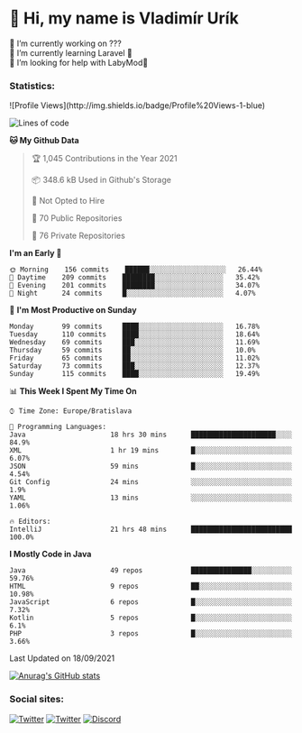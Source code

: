 <h1> 👋 Hi, my name is Vladimír Urík</h1>
<p>
 🔭 I’m currently working on ???<br>
 🌱 I’m currently learning Laravel 💙<br>
 🤔 I’m looking for help with LabyMod💝<br>
</p>
<h3>Statistics:</h3>
<!--START_SECTION:waka-->
![Profile Views](http://img.shields.io/badge/Profile%20Views-1-blue)

![Lines of code](https://img.shields.io/badge/From%20Hello%20World%20I%27ve%20Written-4.0%20million%20lines%20of%20code-blue)

**🐱 My Github Data** 

> 🏆 1,045 Contributions in the Year 2021
 > 
> 📦 348.6 kB Used in Github's Storage 
 > 
> 🚫 Not Opted to Hire
 > 
> 📜 70 Public Repositories 
 > 
> 🔑 76 Private Repositories  
 > 
**I'm an Early 🐤** 

```text
🌞 Morning    156 commits    ██████░░░░░░░░░░░░░░░░░░░   26.44% 
🌆 Daytime    209 commits    ████████░░░░░░░░░░░░░░░░░   35.42% 
🌃 Evening    201 commits    ████████░░░░░░░░░░░░░░░░░   34.07% 
🌙 Night      24 commits     █░░░░░░░░░░░░░░░░░░░░░░░░   4.07%

```
📅 **I'm Most Productive on Sunday** 

```text
Monday       99 commits     ████░░░░░░░░░░░░░░░░░░░░░   16.78% 
Tuesday      110 commits    ████░░░░░░░░░░░░░░░░░░░░░   18.64% 
Wednesday    69 commits     ███░░░░░░░░░░░░░░░░░░░░░░   11.69% 
Thursday     59 commits     ██░░░░░░░░░░░░░░░░░░░░░░░   10.0% 
Friday       65 commits     ██░░░░░░░░░░░░░░░░░░░░░░░   11.02% 
Saturday     73 commits     ███░░░░░░░░░░░░░░░░░░░░░░   12.37% 
Sunday       115 commits    ████░░░░░░░░░░░░░░░░░░░░░   19.49%

```


📊 **This Week I Spent My Time On** 

```text
⌚︎ Time Zone: Europe/Bratislava

💬 Programming Languages: 
Java                     18 hrs 30 mins      █████████████████████░░░░   84.9% 
XML                      1 hr 19 mins        █░░░░░░░░░░░░░░░░░░░░░░░░   6.07% 
JSON                     59 mins             █░░░░░░░░░░░░░░░░░░░░░░░░   4.54% 
Git Config               24 mins             ░░░░░░░░░░░░░░░░░░░░░░░░░   1.9% 
YAML                     13 mins             ░░░░░░░░░░░░░░░░░░░░░░░░░   1.06%

🔥 Editors: 
IntelliJ                 21 hrs 48 mins      █████████████████████████   100.0%

```

**I Mostly Code in Java** 

```text
Java                     49 repos            ███████████████░░░░░░░░░░   59.76% 
HTML                     9 repos             ██░░░░░░░░░░░░░░░░░░░░░░░   10.98% 
JavaScript               6 repos             █░░░░░░░░░░░░░░░░░░░░░░░░   7.32% 
Kotlin                   5 repos             █░░░░░░░░░░░░░░░░░░░░░░░░   6.1% 
PHP                      3 repos             █░░░░░░░░░░░░░░░░░░░░░░░░   3.66%

```



 Last Updated on 18/09/2021
<!--END_SECTION:waka-->

[![Anurag's GitHub stats](https://github-readme-stats.vercel.app/api?username=vladimir-urik)](https://github.com/anuraghazra/github-readme-stats)

<h3>Social sites:</h3>
<p><a href="https://twitter.com/GGGEDR" target="_blank"><img alt="Twitter" src="https://img.shields.io/badge/twitter-%231DA1F2.svg?&style=for-the-badge&logo=twitter&logoColor=white" /></a> <a href="https://www.reddit.com/user/GGGEDR" target="_blank"><img alt="Twitter" src="https://img.shields.io/badge/reddit-%23FE6262.svg?&style=for-the-badge&logo=reddit&logoColor=white" /></a> <a href="https://discord.com/users/535708984959827978" target="_blank"><img alt="Discord" src="https://img.shields.io/badge/discord-%235865f2.svg?&style=for-the-badge&logo=discord&logoColor=white" />
</p>
